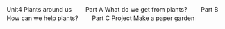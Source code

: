Unit4 Plants around us
　　Part A What do we get from plants?
　　Part B How can we help plants?
　　Part C Project Make a paper garden